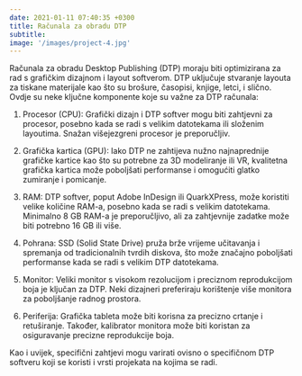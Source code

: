 ```yaml
---
date: 2021-01-11 07:40:35 +0300
title: Računala za obradu DTP
subtitle: 
image: '/images/project-4.jpg'
---
```


Računala za obradu Desktop Publishing (DTP) moraju biti optimizirana za rad s grafičkim dizajnom i layout softverom. DTP uključuje stvaranje layouta za tiskane materijale kao što su brošure, časopisi, knjige, letci, i slično. Ovdje su neke ključne komponente koje su važne za DTP računala:

1. Procesor (CPU): Grafički dizajn i DTP softver mogu biti zahtjevni za procesor, posebno kada se radi s velikim datotekama ili složenim layoutima. Snažan višejezgreni procesor je preporučljiv.

2. Grafička kartica (GPU): Iako DTP ne zahtijeva nužno najnaprednije grafičke kartice kao što su potrebne za 3D modeliranje ili VR, kvalitetna grafička kartica može poboljšati performanse i omogućiti glatko zumiranje i pomicanje.

3. RAM: DTP softver, poput Adobe InDesign ili QuarkXPress, može koristiti velike količine RAM-a, posebno kada se radi s velikim datotekama. Minimalno 8 GB RAM-a je preporučljivo, ali za zahtjevnije zadatke može biti potrebno 16 GB ili više.

4. Pohrana: SSD (Solid State Drive) pruža brže vrijeme učitavanja i spremanja od tradicionalnih tvrdih diskova, što može značajno poboljšati performanse kada se radi s velikim DTP datotekama.

5. Monitor: Veliki monitor s visokom rezolucijom i preciznom reprodukcijom boja je ključan za DTP. Neki dizajneri preferiraju korištenje više monitora za poboljšanje radnog prostora.

6. Periferija: Grafička tableta može biti korisna za precizno crtanje i retuširanje. Također, kalibrator monitora može biti koristan za osiguravanje precizne reprodukcije boja.

Kao i uvijek, specifični zahtjevi mogu varirati ovisno o specifičnom DTP softveru koji se koristi i vrsti projekata na kojima se radi.